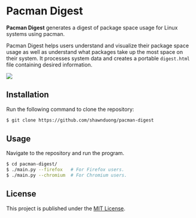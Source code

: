 # Pacman Digest

**Pacman Digest** generates a digest of package space usage for Linux systems using pacman.

Pacman Digest helps users understand and visualize their package space usage as well as understand what packages take up the most space on their system. It processes system data and creates a portable `digest.html` file containing desired information.

![](https://shawnd.xyz/assets/misc/2022-05-24/pacman-digest.gif?site=github)

## Installation

Run the following command to clone the repository:

```sh
$ git clone https://github.com/shawnduong/pacman-digest
```

## Usage

Navigate to the repository and run the program.

```sh
$ cd pacman-digest/
$ ./main.py --firefox   # For Firefox users.
$ ./main.py --chromium  # For Chromium users.
```

## License

This project is published under the [MIT License](LICENSE).
